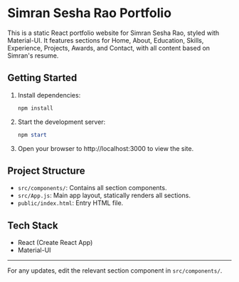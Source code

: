 # Simran Sesha Rao Portfolio

This is a static React portfolio website for Simran Sesha Rao, styled with Material-UI. It features sections for Home, About, Education, Skills, Experience, Projects, Awards, and Contact, with all content based on Simran's resume.

## Getting Started

1. Install dependencies:
   ```powershell
   npm install
   ```
2. Start the development server:
   ```powershell
   npm start
   ```
3. Open your browser to http://localhost:3000 to view the site.

## Project Structure
- `src/components/`: Contains all section components.
- `src/App.js`: Main app layout, statically renders all sections.
- `public/index.html`: Entry HTML file.

## Tech Stack
- React (Create React App)
- Material-UI

---

For any updates, edit the relevant section component in `src/components/`.
